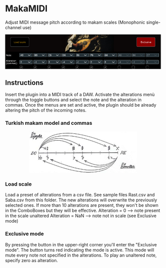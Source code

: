 # MakaMIDI
Adjust MIDI message pitch according to makam scales (Monophonic single-channel use)

![plot](screenshot.PNG)


## Instructions

Insert the plugin into a MIDI track of a DAW. Activate the alterations menù through the toggle buttons and select the note and the alteration in commas. Once the menus are set and active, the plugin should be already altering the pitch of the incoming notes.

### Turkish makam model and commas

<p align="center">
  <img src="commas.gif" width="350">
</p>

### Load scale

Load a preset of alterations from a csv file. See sample files Rast.csv and Saba.csv from this folder. The new alterations will overwrite the previously selected ones.
If more than 10 alterations are present, they won't be shown in the ComboBoxes but they will be effective.
Alteration = 0     --> note present in the scale unaltered
Alteration = NaN   --> note not in scale (see Exclusive mode)

### Exclusive mode

By pressing the button in the upper-right corner you'll enter the "Exclusive mode". The button turns red indicating the mode is active.
This mode will mute every note not specified in the alterations. To play an unaltered note, specify zero as alteration.
